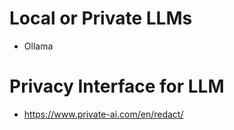 

# Local or Private LLMs
- Ollama

# Privacy Interface for LLM
- https://www.private-ai.com/en/redact/